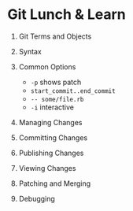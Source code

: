 # Git Lunch & Learn

1. Git Terms and Objects
2. Syntax
3. Common Options

    - `-p` shows patch
    - `start_commit..end_commit`  
    - `-- some/file.rb`
    - `-i`  interactive

4. Managing Changes
5. Committing Changes
6. Publishing Changes
7. Viewing Changes
8. Patching and Merging
9. Debugging
